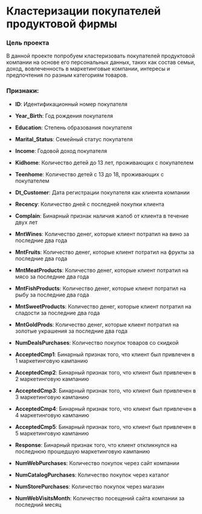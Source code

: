 # Кластеризации покупателей продуктовой фирмы

### Цель проекта
В данной проекте попробуем кластеризовать покупателей продуктовой компании на основе его персональных данных,
таких как состав семьи, доход,
вовлеченность в маркетинговые компании, интересы и предпочтения по разным категориям товаров.

### Признаки:
* **ID**: Идентификационный номер покупателя
* **Year_Birth**: Год рождения покупателя
* **Education**: Степень образования покупателя 
* **Marital_Status**: Семейный  статус покупателя
* **Income**: Годовой доход покупателя
* **Kidhome**: Количество детей до 13 лет, проживающих с покупателем
* **Teenhome**: Количество детей с 13 до 18, проживающих с покупателем
* **Dt_Customer**: Дата регистрации покупателя как клиента компании 
* **Recency**: Количество дней с последней покупки клиента
* **Complain**: Бинарный признак наличия жалоб от клиента в течение двух лет

* **MntWines**: Количество денег, которые клиент потратил на вино за последние два года 
* **MntFruits**: Количество денег, которые клиент потратил на фрукты за последние два года
* **MntMeatProducts**: Количество денег, которые клиент потратил на мясо за последние два года
* **MntFishProducts**: Количество денег, которые клиент потратил на рыбу за последние два года
* **MntSweetProducts**: Количество денег, которые клиент потратил на сладости за последние два года
* **MntGoldProds**: Количество денег, которые клиент потратил на золотые украшения за последние два года

* **NumDealsPurchases**: Количество покупок товаров со скидкой
* **AcceptedCmp1**: Бинарный признак того, что клиент был привлечен в 1 маркетинговую кампанию
* **AcceptedCmp2**: Бинарный признак того, что клиент был привлечен в 2 маркетинговую кампанию
* **AcceptedCmp3**: Бинарный признак того, что клиент был привлечен в 3 маркетинговую кампанию
* **AcceptedCmp4**: Бинарный признак того, что клиент был привлечен в 4 маркетинговую кампанию
* **AcceptedCmp5**: Бинарный признак того, что клиент был привлечен в 5 маркетинговую кампанию
* **Response**: Бинарный признак того, что клиент откликнулся на последнюю прошедшую маркетинговую кампанию

* **NumWebPurchases**: Количество покупок через сайт компании 
* **NumCatalogPurchases**: Количество покупок через каталог 
* **NumStorePurchases**: Количество покупок через магазин
* **NumWebVisitsMonth**: Количество посещений сайта компании за последний месяц 
